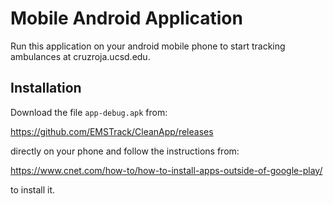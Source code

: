 # Mobile Android Application

Run this application on your android mobile phone to start tracking ambulances at cruzroja.ucsd.edu.

## Installation

Download the file `app-debug.apk` from:

https://github.com/EMSTrack/CleanApp/releases

directly on your phone and follow the instructions from:

https://www.cnet.com/how-to/how-to-install-apps-outside-of-google-play/

to install it.